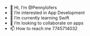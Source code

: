 - 👋 Hi, I’m @Pennylofers
- 👀 I’m interested in App Development
- 🌱 I’m currently learning Swift
- 💞️ I’m looking to collaborate on apps    
- 📫 How to reach me 7745714032

<!---
Pennylofers/Pennylofers is a ✨ special ✨ repository because its `README.md` (this file) appears on your GitHub profile.
You can click the Preview link to take a look at your changes.
--->
